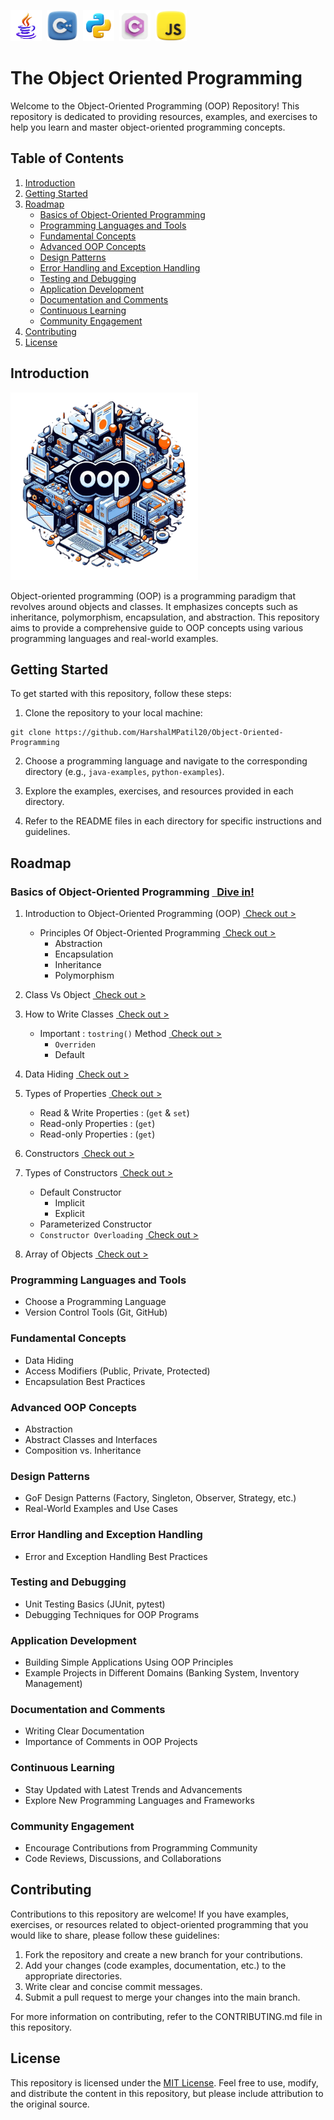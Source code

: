 
<img src="src/java.png" alt="image" width="50" height="50" >&nbsp;
<img src="src/cpp.png" alt="image" width="50" height="50" >&nbsp;
<img src="src/python.png" alt="image" width="50" height="50" >&nbsp;
<img src="src/csharp.png" alt="image" width="50" height="50" >&nbsp;
<img src="src/javascript.png" alt="image" width="50" height="50" >&nbsp;

# The Object Oriented Programming

Welcome to the Object-Oriented Programming (OOP) Repository! This repository is dedicated to providing resources, examples, and exercises to help you learn and master object-oriented programming concepts.

## Table of Contents

1. [Introduction](#introduction)
2. [Getting Started](#getting-started)
3. [Roadmap](#roadmap)
   - [Basics of Object-Oriented Programming](#roadmap)
   - [Programming Languages and Tools](#programming-languages-and-tools)
   - [Fundamental Concepts](#fundamental-concepts)
   - [Advanced OOP Concepts](#advanced-oop-concepts)
   - [Design Patterns](#design-patterns)
   - [Error Handling and Exception Handling](#error-handling-and-exception-handling)
   - [Testing and Debugging](#testing-and-debugging)
   - [Application Development](#application-development)
   - [Documentation and Comments](#documentation-and-comments)
   - [Continuous Learning](#continuous-learning)
   - [Community Engagement](#community-engagement)
4. [Contributing](#contributing)
5. [License](#license)

## Introduction

<img src="src/oop1.png" alt="Image Alt Text" width="300" height="300">

Object-oriented programming (OOP) is a programming paradigm that revolves around objects and classes. It emphasizes concepts such as inheritance, polymorphism, encapsulation, and abstraction. This repository aims to provide a comprehensive guide to OOP concepts using various programming languages and real-world examples.

## Getting Started

To get started with this repository, follow these steps:

1. Clone the repository to your local machine:

```  
git clone https://github.com/HarshalMPatil20/Object-Oriented-Programming  
```

2. Choose a programming language and navigate to the corresponding directory (e.g., `java-examples`, `python-examples`).

3. Explore the examples, exercises, and resources provided in each directory.

4. Refer to the README files in each directory for specific instructions and guidelines.

## Roadmap
### Basics of Object-Oriented Programming [&nbsp; Dive in!](Basics%20of%20Object-Oriented%20Programming/Readme.md#principles-of-object-oriented-programming)

   1. Introduction to Object-Oriented Programming (OOP) [&nbsp;Check out  >](Basics%20of%20Object-Oriented%20Programming/Readme.md#1.introduction-to-object-oriented-programming-oop)

      - Principles Of Object-Oriented Programming [&nbsp;Check out >](Basics%20of%20Object-Oriented%20Programming/Readme.md#principles-of-object-oriented-programming)
         - Abstraction
         - Encapsulation
         - Inheritance
         - Polymorphism

   2. Class Vs Object [&nbsp;Check out >](Basics%20of%20Object-Oriented%20Programming/Readme.md#2-class-vs-object)
   3. How to Write Classes [&nbsp;Check out >](Basics%20of%20Object-Oriented%20Programming/Readme.md#3-how-to-write-classes)
      - Important : `tostring()` Method [&nbsp;Check out >](Basics%20of%20Object-Oriented%20Programming/Readme.md#important--tostring)
         - `Overriden`
         - Default
   4. Data Hiding [&nbsp;Check out >](Basics%20of%20Object-Oriented%20Programming/Readme.md#4-data-hiding)

   5. Types of Properties [&nbsp;Check out >](Basics%20of%20Object-Oriented%20Programming/Readme.md#5-types-of-properties)
      - Read & Write Properties : (`get` & `set`)
      - Read-only Properties : (`get`)
      - Read-only Properties : (`get`)

   6. Constructors [&nbsp;Check out >](Basics%20of%20Object-Oriented%20Programming/Readme.md#6-constructors)

   7. Types of Constructors [&nbsp;Check out >](Basics%20of%20Object-Oriented%20Programming/Readme.md#7-types-of-constructors)
      - Default Constructor
         - Implicit
         - Explicit
      - Parameterized Constructor
      - `Constructor Overloading` [&nbsp;Check out >](Basics%20of%20Object-Oriented%20Programming/Readme.md#constructor-overloading--due-to-parameterization)

   8. Array of Objects [&nbsp;Check out >](Basics%20of%20Object-Oriented%20Programming/Readme.md#8-array-of-objects)

### Programming Languages and Tools

- Choose a Programming Language
- Version Control Tools (Git, GitHub)

### Fundamental Concepts

- Data Hiding
- Access Modifiers (Public, Private, Protected)
- Encapsulation Best Practices

### Advanced OOP Concepts

- Abstraction
- Abstract Classes and Interfaces
- Composition vs. Inheritance

### Design Patterns

- GoF Design Patterns (Factory, Singleton, Observer, Strategy, etc.)
- Real-World Examples and Use Cases

### Error Handling and Exception Handling

- Error and Exception Handling Best Practices

### Testing and Debugging

- Unit Testing Basics (JUnit, pytest)
- Debugging Techniques for OOP Programs

### Application Development

- Building Simple Applications Using OOP Principles
- Example Projects in Different Domains (Banking System, Inventory Management)

### Documentation and Comments

- Writing Clear Documentation
- Importance of Comments in OOP Projects

### Continuous Learning

- Stay Updated with Latest Trends and Advancements
- Explore New Programming Languages and Frameworks

### Community Engagement

- Encourage Contributions from Programming Community
- Code Reviews, Discussions, and Collaborations

## Contributing

Contributions to this repository are welcome! If you have examples, exercises, or resources related to object-oriented programming that you would like to share, please follow these guidelines:

1. Fork the repository and create a new branch for your contributions.
2. Add your changes (code examples, documentation, etc.) to the appropriate directories.
3. Write clear and concise commit messages.
4. Submit a pull request to merge your changes into the main branch.

For more information on contributing, refer to the CONTRIBUTING.md file in this repository.

## License

This repository is licensed under the [MIT License](LICENSE). Feel free to use, modify, and distribute the content in this repository, but please include attribution to the original source.
